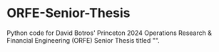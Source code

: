 # ORFE-Senior-Thesis

Python code for David Botros' Princeton 2024 Operations Research & Financial Engineering (ORFE) Senior Thesis titled "". 
